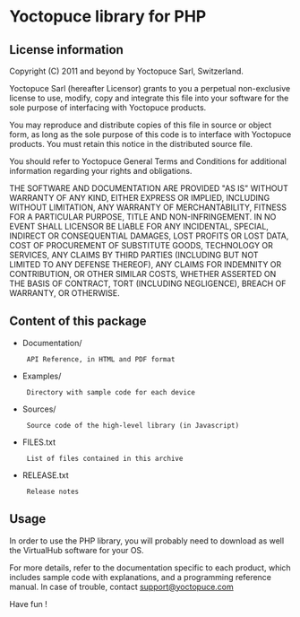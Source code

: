Yoctopuce library for PHP
=========================

## License information


Copyright (C) 2011 and beyond by Yoctopuce Sarl, Switzerland.

Yoctopuce Sarl (hereafter Licensor) grants to you a perpetual
non-exclusive license to use, modify, copy and integrate this
file into your software for the sole purpose of interfacing
with Yoctopuce products.

You may reproduce and distribute copies of this file in
source or object form, as long as the sole purpose of this
code is to interface with Yoctopuce products. You must retain
this notice in the distributed source file.

You should refer to Yoctopuce General Terms and Conditions
for additional information regarding your rights and
obligations.

THE SOFTWARE AND DOCUMENTATION ARE PROVIDED "AS IS" WITHOUT
WARRANTY OF ANY KIND, EITHER EXPRESS OR IMPLIED, INCLUDING
WITHOUT LIMITATION, ANY WARRANTY OF MERCHANTABILITY, FITNESS
FOR A PARTICULAR PURPOSE, TITLE AND NON-INFRINGEMENT. IN NO
EVENT SHALL LICENSOR BE LIABLE FOR ANY INCIDENTAL, SPECIAL,
INDIRECT OR CONSEQUENTIAL DAMAGES, LOST PROFITS OR LOST DATA,
COST OF PROCUREMENT OF SUBSTITUTE GOODS, TECHNOLOGY OR
SERVICES, ANY CLAIMS BY THIRD PARTIES (INCLUDING BUT NOT
LIMITED TO ANY DEFENSE THEREOF), ANY CLAIMS FOR INDEMNITY OR
CONTRIBUTION, OR OTHER SIMILAR COSTS, WHETHER ASSERTED ON THE
BASIS OF CONTRACT, TORT (INCLUDING NEGLIGENCE), BREACH OF
WARRANTY, OR OTHERWISE.


## Content of this package

 * Documentation/

 		API Reference, in HTML and PDF format

 * Examples/

 		Directory with sample code for each device

 * Sources/

 		Source code of the high-level library (in Javascript)

 * FILES.txt

 		List of files contained in this archive

 * RELEASE.txt

 		Release notes


## Usage

In order to use the PHP library, you will probably need to download
as well the VirtualHub software for your OS.

For more details, refer to the documentation specific to each product, which
includes sample code with explanations, and a programming reference manual.
In case of trouble, contact support@yoctopuce.com

Have fun !
